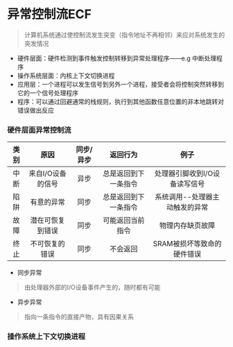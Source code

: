 # 异常控制流ECF
> 计算机系统通过使控制流发生突变（指令地址不再相邻）来应对系统发生的突发情况

* 硬件层面：硬件检测到事件触发控制转移到异常处理程序——e.g 中断处理程序
* 操作系统层面：内核上下文切换进程
* 应用层：一个进程可以发生信号到另外一个进程，接受者会将控制突然转移到它的一个信号处理程序
* 程序：可以通过回避通常的栈规则，执行到其他函数任意位置的非本地跳转对错误做出反应


### 硬件层面异常控制流

| 类别 | 原因 | 同步/异步 | 返回行为 |例子|
| :-----:| :----: | :----: |:----:|:----:|
| 中断 |  来自I/O设备的信号| 异步 |总是返回到下一条指令|处理器引脚收到I/O设备读写信号|
| 陷阱 |  有意的异常| 同步 |总是返回到下一条指令|系统调用--处理器主动触发的异常|
| 故障 |  潜在可恢复到错误| 同步|可能返回当前指令|物理内存缺页故障|
| 终止 |  不可恢复的错误| 同步 |不会返回|SRAM被损坏等致命的硬件错误|

* 同步异常
> 由处理器外部的I/O设备事件产生的，随时都有可能
* 异步异常
> 指向一条指令的直接产物，具有因果关系

### 操作系统上下文切换进程
